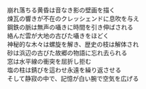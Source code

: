 崩れ落ちる黄昏は音なき影の壁画を描く  
煉瓦の響きが不在のクレッシェンドに息吹を与え  
鋼鉄の脈は無声の囁きに時間を引き伸ばされる  
絡んだ雲が大地の古びた囁きをほどく  
神秘的な木々は螺旋を解き、歴史の枝は解体され  
砂は浜辺の古びた故郷の物語に忘れ去られる  
窓は水平線の衝突を屈折し拒む  
塩の柱は錆びを這わせ永遠を繰り返させる  
そして静寂の中で、記憶が白い腕で空気を広げる